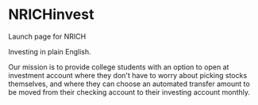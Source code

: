 # NRICHinvest
Launch page for NRICH

Investing in plain English.


Our mission is to provide college students with an option to open at investment account where they don't have to worry about picking stocks themselves, and where they can choose an automated transfer amount to be moved from their checking account to their investing account monthly.
